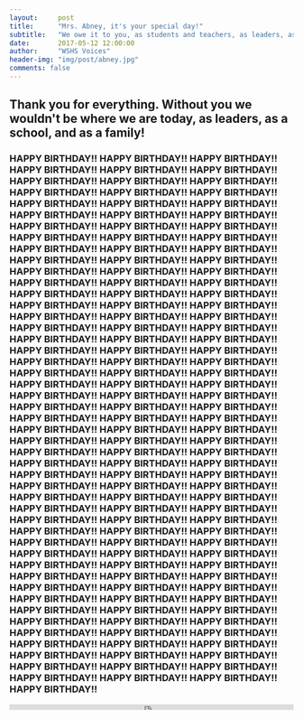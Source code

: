 ```yaml
---
layout:     post
title:      "Mrs. Abney, it's your special day!"
subtitle:   "We owe it to you, as students and teachers, as leaders, as a school, and as a community!"
date:       2017-05-12 12:00:00
author:     "WSHS Voices"
header-img: "img/post/abney.jpg"
comments: false
---
```

<h2>Thank you for everything. Without you we wouldn't be where we are today, as leaders, as a school, and as a family!</h2>

<h3 class="section-heading">HAPPY BIRTHDAY!! HAPPY BIRTHDAY!! HAPPY BIRTHDAY!! HAPPY BIRTHDAY!! HAPPY BIRTHDAY!! HAPPY BIRTHDAY!! HAPPY BIRTHDAY!! HAPPY BIRTHDAY!! HAPPY BIRTHDAY!! HAPPY BIRTHDAY!! HAPPY BIRTHDAY!! HAPPY BIRTHDAY!! HAPPY BIRTHDAY!! HAPPY BIRTHDAY!! HAPPY BIRTHDAY!! HAPPY BIRTHDAY!! HAPPY BIRTHDAY!! HAPPY BIRTHDAY!! HAPPY BIRTHDAY!! HAPPY BIRTHDAY!! HAPPY BIRTHDAY!! HAPPY BIRTHDAY!! HAPPY BIRTHDAY!! HAPPY BIRTHDAY!! HAPPY BIRTHDAY!! HAPPY BIRTHDAY!! HAPPY BIRTHDAY!! HAPPY BIRTHDAY!! HAPPY BIRTHDAY!! HAPPY BIRTHDAY!! HAPPY BIRTHDAY!! HAPPY BIRTHDAY!! HAPPY BIRTHDAY!! HAPPY BIRTHDAY!! HAPPY BIRTHDAY!! HAPPY BIRTHDAY!! HAPPY BIRTHDAY!! HAPPY BIRTHDAY!! HAPPY BIRTHDAY!! HAPPY BIRTHDAY!! HAPPY BIRTHDAY!! HAPPY BIRTHDAY!! HAPPY BIRTHDAY!! HAPPY BIRTHDAY!! HAPPY BIRTHDAY!! HAPPY BIRTHDAY!! HAPPY BIRTHDAY!! HAPPY BIRTHDAY!! HAPPY BIRTHDAY!! HAPPY BIRTHDAY!! HAPPY BIRTHDAY!! HAPPY BIRTHDAY!! HAPPY BIRTHDAY!! HAPPY BIRTHDAY!! HAPPY BIRTHDAY!! HAPPY BIRTHDAY!! HAPPY BIRTHDAY!! HAPPY BIRTHDAY!! HAPPY BIRTHDAY!! HAPPY BIRTHDAY!! HAPPY BIRTHDAY!! HAPPY BIRTHDAY!! HAPPY BIRTHDAY!! HAPPY BIRTHDAY!! HAPPY BIRTHDAY!! HAPPY BIRTHDAY!! HAPPY BIRTHDAY!! HAPPY BIRTHDAY!! HAPPY BIRTHDAY!! HAPPY BIRTHDAY!! HAPPY BIRTHDAY!! HAPPY BIRTHDAY!! HAPPY BIRTHDAY!! HAPPY BIRTHDAY!! HAPPY BIRTHDAY!! HAPPY BIRTHDAY!! HAPPY BIRTHDAY!! HAPPY BIRTHDAY!! HAPPY BIRTHDAY!! HAPPY BIRTHDAY!! HAPPY BIRTHDAY!! HAPPY BIRTHDAY!! HAPPY BIRTHDAY!! HAPPY BIRTHDAY!! HAPPY BIRTHDAY!! HAPPY BIRTHDAY!! HAPPY BIRTHDAY!! HAPPY BIRTHDAY!! HAPPY BIRTHDAY!! HAPPY BIRTHDAY!! HAPPY BIRTHDAY!! HAPPY BIRTHDAY!! HAPPY BIRTHDAY!! HAPPY BIRTHDAY!! HAPPY BIRTHDAY!! HAPPY BIRTHDAY!! HAPPY BIRTHDAY!! HAPPY BIRTHDAY!! HAPPY BIRTHDAY!! HAPPY BIRTHDAY!! HAPPY BIRTHDAY!! HAPPY BIRTHDAY!! HAPPY BIRTHDAY!! HAPPY BIRTHDAY!! HAPPY BIRTHDAY!! HAPPY BIRTHDAY!! HAPPY BIRTHDAY!! HAPPY BIRTHDAY!! HAPPY BIRTHDAY!! HAPPY BIRTHDAY!! HAPPY BIRTHDAY!! HAPPY BIRTHDAY!! HAPPY BIRTHDAY!! HAPPY BIRTHDAY!! HAPPY BIRTHDAY!! HAPPY BIRTHDAY!! HAPPY BIRTHDAY!! HAPPY BIRTHDAY!! HAPPY BIRTHDAY!! HAPPY BIRTHDAY!! HAPPY BIRTHDAY!! HAPPY BIRTHDAY!! HAPPY BIRTHDAY!! HAPPY BIRTHDAY!! HAPPY BIRTHDAY!! HAPPY BIRTHDAY!! HAPPY BIRTHDAY!! HAPPY BIRTHDAY!! HAPPY BIRTHDAY!! HAPPY BIRTHDAY!! HAPPY BIRTHDAY!! HAPPY BIRTHDAY!! HAPPY BIRTHDAY!! HAPPY BIRTHDAY!! HAPPY BIRTHDAY!! HAPPY BIRTHDAY!! HAPPY BIRTHDAY!! HAPPY BIRTHDAY!! HAPPY BIRTHDAY!! HAPPY BIRTHDAY!! HAPPY BIRTHDAY!! HAPPY BIRTHDAY!!</h3>
<iframe width="100%" height="10" scrolling="no" frameborder="no" src="https://w.soundcloud.com/player/?url=https%3A//api.soundcloud.com/tracks/220390441&amp;auto_play=true&amp;hide_related=false&amp;show_comments=true&amp;show_user=true&amp;show_reposts=false&amp;visual=true"></iframe>
